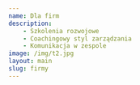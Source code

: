 ```yaml
---
name: Dla firm
description:
    - Szkolenia rozwojowe
    - Coachingowy styl zarządzania
    - Komunikacja w zespole
image: /img/t2.jpg
layout: main
slug: firmy
---
```

